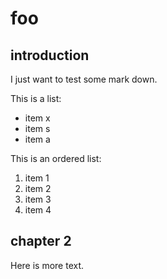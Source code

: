 # foo

## introduction

I just want to test some mark down.

This is a list:

- item x
- item s
- item a

This is an ordered list:

1. item 1
2. item 2
3. item 3
4. item 4

## chapter 2

Here is more text.
